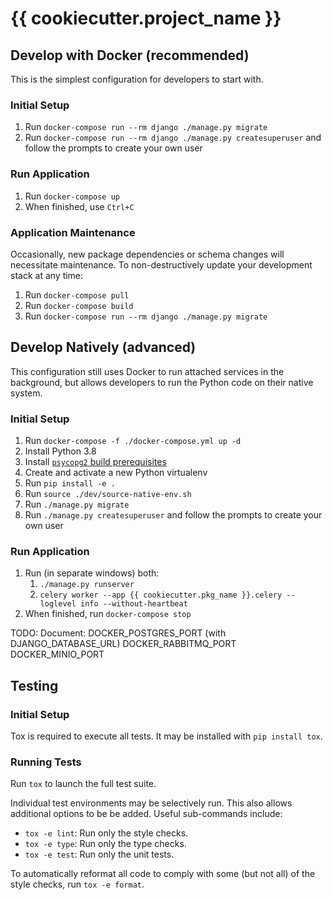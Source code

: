 # {{ cookiecutter.project_name }}

## Develop with Docker (recommended)

This is the simplest configuration for developers to start with.
### Initial Setup
1. Run `docker-compose run --rm django ./manage.py migrate`
2. Run `docker-compose run --rm django ./manage.py createsuperuser` and follow the prompts to create your own user

### Run Application
1. Run `docker-compose up`
2. When finished, use `Ctrl+C`

### Application Maintenance
Occasionally, new package dependencies or schema changes will necessitate
maintenance. To non-destructively update your development stack at any time:
1. Run `docker-compose pull`
2. Run `docker-compose build`
3. Run `docker-compose run --rm django ./manage.py migrate`

## Develop Natively (advanced)
This configuration still uses Docker to run attached services in the background,
but allows developers to run the Python code on their native system.

### Initial Setup
1. Run `docker-compose -f ./docker-compose.yml up -d`
2. Install Python 3.8
3. Install [`psycopg2` build prerequisites](https://www.psycopg.org/docs/install.html#build-prerequisites)
4. Create and activate a new Python virtualenv
5. Run `pip install -e .`
6. Run `source ./dev/source-native-env.sh`
7. Run `./manage.py migrate`
8. Run `./manage.py createsuperuser` and follow the prompts to create your own user

### Run Application
1. Run (in separate windows) both:
   1. `./manage.py runserver`
   2. `celery worker --app {{ cookiecutter.pkg_name }}.celery --loglevel info --without-heartbeat`
2. When finished, run `docker-compose stop`


TODO: Document:
  DOCKER_POSTGRES_PORT (with DJANGO_DATABASE_URL)
  DOCKER_RABBITMQ_PORT
  DOCKER_MINIO_PORT


## Testing
### Initial Setup
Tox is required to execute all tests.
It may be installed with `pip install tox`.

### Running Tests
Run `tox` to launch the full test suite.

Individual test environments may be selectively run.
This also allows additional options to be be added.
Useful sub-commands include:
* `tox -e lint`: Run only the style checks.
* `tox -e type`: Run only the type checks.
* `tox -e test`: Run only the unit tests.

To automatically reformat all code to comply with
some (but not all) of the style checks, run `tox -e format`.
